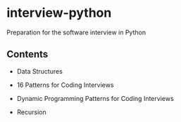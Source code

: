# interview-python

Preparation for the software interview in Python

## Contents

* Data Structures

* 16 Patterns for Coding Interviews

* Dynamic Programming Patterns for Coding Interviews

* Recursion

